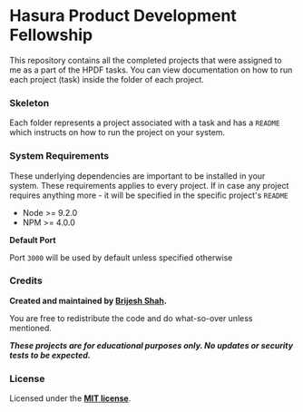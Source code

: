 # Hasura Product Development Fellowship

This repository contains all the completed projects that were assigned to me as a part of the HPDF tasks. You can view documentation on how to run each project (task) inside the folder of each project.

### Skeleton

Each folder represents a project associated with a task and has a `README` which instructs on how to run the project on your system.

### System Requirements

These underlying dependencies are important to be installed in your system. These requirements applies to every project. If in case any project requires anything more - it will be specified in the specific project's `README`

- Node >= 9.2.0
- NPM >= 4.0.0

**Default Port**

Port `3000` will be used by default unless specified otherwise

### Credits

**Created and maintained by [Brijesh Shah](https://github.com/brijeshshah13).**

You are free to redistribute the code and do what-so-over unless mentioned.

***These projects are for educational purposes only. No updates or security tests to be expected.***

### License

Licensed under the **[MIT license](LICENSE.md)**.
